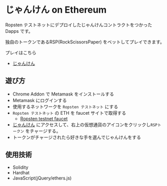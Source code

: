 # じゃんけん on Ethereum

Ropsten テストネットにデプロイしたじゃんけんコントラクトをつかった Dapps です。

独自のトークンであるRSP(RockScissorsPaper) をベットしてプレイできます。

プレイはこちら

- [じゃんけん](https://lirlia.github.io/Rock-paper-scissors-ethereum/)

## 遊び方

- Chrome Addon で Metamask をインストールする
- Metamask にログインする
- 使用するネットワークを `Ropsten テストネット` にする
- `Ropsten テストネット` の ETH を faucet サイトで取得する
  - [Ropsten testnet faucet](https://faucet.egorfine.com/)
- [じゃんけん](https://lirlia.github.io/Rock-paper-scissors-ethereum/) にアクセスして、右上の仮想通貨のアイコンをクリックし`RSPトークン` をチャージする。
- トークンがチャージされたら好きな手を選んでじゃんけんをする

## 使用技術

- Solidity
- Hardhat
- JavaScript(jQuery/ethers.js)
